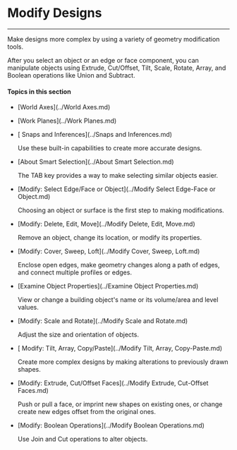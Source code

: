 # Modify Designs

----

Make designs more complex by using a variety of geometry modification tools.
 

After you select an object or an edge or face component, you can manipulate objects using Extrude, Cut/Offset, Tilt, Scale, Rotate, Array, and Boolean operations like Union and Subtract.

  

#### Topics in this section

* [World Axes](../World Axes.md)
* [Work Planes](../Work Planes.md)
* [ Snaps and Inferences](../Snaps and Inferences.md)
    
    Use these built-in capabilities to create more accurate designs.
* [About Smart Selection](../About Smart Selection.md)
    
    The TAB key provides a way to make selecting similar objects easier.
* [Modify: Select Edge/Face or Object](../Modify Select Edge-Face or Object.md)
    
    Choosing an object or surface is the first step to making modifications.
* [Modify: Delete, Edit, Move](../Modify Delete, Edit, Move.md)
    
    Remove an object, change its location, or modify its properties.
* [Modify: Cover, Sweep, Loft](../Modify Cover, Sweep, Loft.md)
    
    Enclose open edges, make geometry changes along a path of edges, and connect multiple profiles or edges.
* [Examine Object Properties](../Examine Object Properties.md)
    
    View or change a building object's name or its volume/area and level values.
* [Modify: Scale and Rotate](../Modify Scale and Rotate.md)
    
    Adjust the size and orientation of objects.
* [ Modify: Tilt, Array, Copy/Paste](../Modify Tilt, Array, Copy-Paste.md)
    
    Create more complex designs by making alterations to previously drawn shapes.
* [Modify: Extrude, Cut/Offset Faces](../Modify Extrude, Cut-Offset Faces.md)
    
    Push or pull a face, or imprint new shapes on existing ones, or change create new edges offset from the original ones.
* [Modify: Boolean Operations](../Modify Boolean Operations.md)
    
    Use Join and Cut operations to alter objects.

